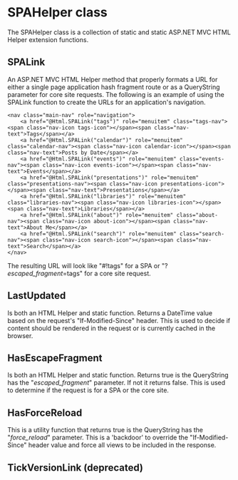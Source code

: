 # SPAHelper class

The SPAHelper class is a collection of static and static ASP.NET MVC HTML Helper extension functions. 

## SPALink

An ASP.NET MVC HTML Helper method that properly formats a URL for either a single page application hash fragment route or as a QueryString parameter for core site requests. The following is an example of using the SPALink function to create the URLs for an application's navigation.

    <nav class="main-nav" role="navigation">
        <a href="@Html.SPALink("tags")" role="menuitem" class="tags-nav"><span class="nav-icon tags-icon"></span><span class="nav-text">Tags</span></a>
        <a href="@Html.SPALink("calendar")" role="menuitem" class="calendar-nav"><span class="nav-icon calendar-icon"></span><span class="nav-text">Posts by Date</span></a>
        <a href="@Html.SPALink("events")" role="menuitem" class="events-nav"><span class="nav-icon events-icon"></span><span class="nav-text">Events</span></a>
        <a href="@Html.SPALink("presentations")" role="menuitem" class="presentations-nav"><span class="nav-icon presentations-icon"></span><span class="nav-text">Presentations</span></a>
        <a href="@Html.SPALink("libraries")" role="menuitem" class="libraries-nav"><span class="nav-icon libraries-icon"></span><span class="nav-text">Libraries</span></a>
        <a href="@Html.SPALink("about")" role="menuitem" class="about-nav"><span class="nav-icon about-icon"></span><span class="nav-text">About Me</span></a>
        <a href="@Html.SPALink("search")" role="menuitem" class="search-nav"><span class="nav-icon search-icon"></span><span class="nav-text">Search</span></a>
    </nav>

The resulting URL will look like "#!tags" for a SPA or "?_escaped_fragment_=tags" for a core site request.

## LastUpdated

Is both an HTML Helper and static function. Returns a DateTime value based on the request's "If-Modified-Since" header. This is used to decide if content should be rendered in the request or is currently cached in the browser.

## HasEscapeFragment

Is both an HTML Helper and static function. Returns true is the QueryString has the "_escaped_fragment_" parameter. If not it returns false. This is used to determine if the request is for a SPA or the core site.

## HasForceReload

This is a utility function that returns true is the QueryString has the "_force_reload_" parameter. This is a 'backdoor' to override the "If-Modified-Since" header value and force all views to be included in the response.

## TickVersionLink (deprecated)


